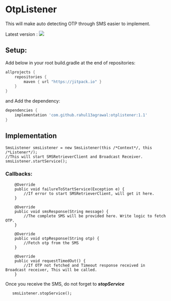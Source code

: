 # OtpListener
This will make auto detecting OTP through SMS easier to implement.

Latest version : [![](https://jitpack.io/v/rahul13agrawal/OtpListener.svg)](https://jitpack.io/#rahul13agrawal/otplistener)


## Setup:
Add below in your root build.gradle at the end of repositories:
```gradle
allprojects {
    repositories {
        maven { url "https://jitpack.io" }
    }
}
```
and Add the dependency:

```gradle
dependencies {
    implementation 'com.github.rahul13agrawal:otplistener:1.1'
}
```

## Implementation

```
SmsListener smsListener = new SmsListener(this /*Context*/, this /*Listener*/);
//This will start SMSRetrieverClient and Broadcast Receiver.
smsListener.startService();
```

### Callbacks:
```
    @Override
    public void failureToStartService(Exception e) {
        //If error to start SMSRetrieverClient, will get it here.
    }

    @Override
    public void smsResponse(String message) {
        //The complete SMS will be provided here. Write logic to fetch OTP.
    }

    @Override
    public void otpResponse(String otp) {
        //Fetch otp from the SMS
    }
    
    @Override
    public void requestTimedOut() {
        //If OTP not fetched and Timeout response received in Broadcast receiver, This will be called.
    }
```
Once you receive the SMS, do not forget to ***stopService***
```
   smsListener.stopService();
```
